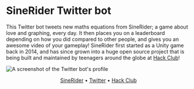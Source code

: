 # SineRider Twitter bot

This Twitter bot tweets new maths equations from SineRider; a game about love and graphing, every day. It then places you on a leaderboard depending on how you did compared to other people, and gives you an awesome video of your gameplay! SineRider first started as a Unity game back in 2014, and has since grown into a huge open source project that is being built and maintained by teenagers around the globe at [Hack Club](https://hackclub.com)!

![A screenshot of the Twitter bot's profile](https://user-images.githubusercontent.com/77097223/230986821-aef73fa2-323b-4868-8f45-8c2e892969bd.png)

<div align="center">
<a href="https://sinerider.com">SineRider</a> • 
<a href="https://twitter.com/sineriderbot">Twitter</a> • 
<a href="https://hackclub.com">Hack Club</a>
</div>
